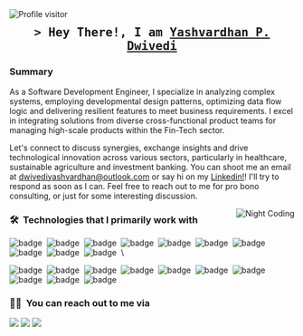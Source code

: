 <!-- ![Aditya Vikram Singh Banner](https://raw.githubusercontent.com/AVS1508/AVS1508/master/assets/Aditya%20Vikram%20Singh%20Banner.jpg) -->

<a href="https://komarev.com/ghpvc/?username=yashdevs26">
  <img align="left" src="https://komarev.com/ghpvc/?username=yashdevs26&label=Visitors&color=0e75b6&style=flat" alt="Profile visitor" />
</a>

<h2 align="center">
        <samp>&gt; Hey There!, I am
                <b><a target="_blank" href="https://yashdevs.com">Yashvardhan P. Dwivedi</a></b>
        </samp>
</h2>


### Summary

As a Software Development Engineer, I specialize in analyzing complex systems, employing developmental design patterns, optimizing data flow logic and delivering resilient features to meet business requirements. I excel in integrating solutions from diverse cross-functional product teams for managing high-scale products within the Fin-Tech sector.

Let's connect to discuss synergies, exchange insights and drive technological innovation across various sectors, particularly in healthcare, sustainable agriculture and investment banking. You can shoot me an email at dwivediyashvardhan@outlook.com or say hi on my [Linkedin!]([https://linkedin.com/in/yashvardhan-dwivedi])! I'll try to respond as soon as I can. Feel free to reach out to me for pro bono consulting, or just for some interesting discussion.

<img alt="Night Coding" src="" align="right"/>

### 🛠 &nbsp;Technologies that I primarily work with

![badge](https://img.shields.io/badge/Java%2017-FFFFFF)&nbsp;
![badge](https://img.shields.io/badge/Spring%20Boot-FFFFFF)&nbsp;
![badge](https://img.shields.io/badge/Spring%20Data%20Jpa-FFFFFF)&nbsp;
![badge](https://img.shields.io/badge/Spring%20Security-FFFFFF)&nbsp;
![badge](https://img.shields.io/badge/Spring%20Cloud-FFFFFF)&nbsp; 
![badge](https://img.shields.io/badge/Spring%20Core-FFFFFF)&nbsp;
![badge](https://img.shields.io/badge/Microservices-FFFFFF)&nbsp;
![badge](https://img.shields.io/badge/Kafka-FFFFFF)&nbsp;
![badge](https://img.shields.io/badge/Microsoft%20SQL%20Server-FFFFFF)&nbsp; 
![badge](https://img.shields.io/badge/Struts-FFFFFF)&nbsp; \

![badge](https://img.shields.io/badge/REST-FFFFFF)&nbsp; 
![badge](https://img.shields.io/badge/SOAP-FFFFFF)&nbsp; 
![badge](https://img.shields.io/badge/Kotlin-FFFFFF)&nbsp; 
![badge](https://img.shields.io/badge/React-FFFFFF)&nbsp; 
![badge](https://img.shields.io/badge/Docker-FFFFFF)&nbsp; 
![badge](https://img.shields.io/badge/Kubernetes-FFFFFF)&nbsp;
![badge](https://img.shields.io/badge/Git-FFFFFF)&nbsp;
![badge](https://img.shields.io/badge/Subversion-FFFFFF)&nbsp;
![badge](https://img.shields.io/badge/C++-FFFFFF)&nbsp;
![badge](https://img.shields.io/badge/JavaScript-FFFFFF)&nbsp;

<!-- ### ⚙️ &nbsp;GitHub Analytics

<p align="center">
<a href="https://github.com/yashdevs26">
  <img height="180em" src="https://github-readme-stats-eight-theta.vercel.app/api?username=yashdevs26&show_icons=true&theme=algolia&include_all_commits=true&count_private=true"/>
  <img height="180em" src="https://github-readme-stats-eight-theta.vercel.app/api/top-langs/?username=yashdevs26&layout=compact&langs_count=20&theme=algolia"/>
</a>
</p> -->

### 🤝🏻 &nbsp;You can reach out to me via

<p align="left">
<a href="https://www.yashdevs.com"><img src="https://img.shields.io/badge/-yashdevs.com-3423A6?style=flat&logo=Google-Chrome&logoColor=white"/></a>
<a href="https://linkedin.com/in/yashvardhan-dwivedi"><img src="https://img.shields.io/badge/-Yashvardhan%20Dwivedi-0077B5?style=flat&logo=Linkedin&logoColor=white"/></a>
<a href="mailto:dwivediyashvardhan@outlook.com"><img src="https://img.shields.io/badge/-dwivediyashvardhan@outlook.com-D14836?style=flat&logo=Outlook&logoColor=white"/></a>
<!--<a href="https://instagram.com/adityavs_"><img src="https://img.shields.io/badge/-@adityavs__-E4405F?style=flat&logo=Instagram&logoColor=white"/></a>-->
<!--<a href="https://facebook.com/AVS1508"><img src="https://img.shields.io/badge/-@AVS1508-1877F2?style=flat&logo=Facebook&logoColor=white"/></a>
<a href="https://www.pinterest.ca/AVS1508"><img src="https://img.shields.io/badge/-@AVS1508-BD081C?style=flat&logo=Pinterest&logoColor=white"/></a>
<a href="https://www.behance.net/AVS1508"><img src="https://img.shields.io/badge/-@AVS1508-1769FF?style=flat&logo=Behance&logoColor=white"/></a>-->
</p>
